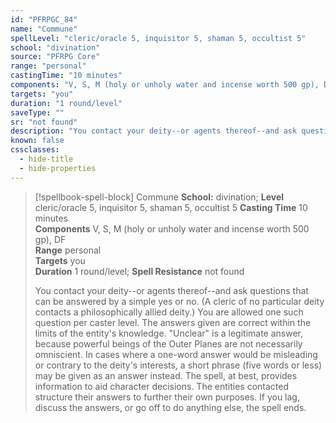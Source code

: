 ```yaml
---
id: "PFRPGC_84"
name: "Commune"
spellLevel: "cleric/oracle 5, inquisitor 5, shaman 5, occultist 5"
school: "divination"
source: "PFRPG Core"
range: "personal"
castingTime: "10 minutes"
components: "V, S, M (holy or unholy water and incense worth 500 gp), DF"
targets: "you"
duration: "1 round/level"
saveType: ""
sr: "not found"
description: "You contact your deity--or agents thereof--and ask questions that can be answered by a simple yes or no. (A cleric of no particular deity contacts a philosophically allied deity.) You are allowed one such question per caster level. The answers given are correct within the limits of the entity's knowledge. \"Unclear\" is a legitimate answer, because powerful beings of the Outer Planes are not necessarily omniscient. In cases where a one-word answer would be misleading or contrary to the deity's interests, a short phrase (five words or less) may be given as an answer instead.  The spell, at best, provides information to aid character decisions. The entities contacted structure their answers to further their own purposes. If you lag, discuss the answers, or go off to do anything else, the spell ends."
known: false
cssclasses:
  - hide-title
  - hide-properties
---
```


> [!spellbook-spell-block] Commune
> **School:** divination; **Level** cleric/oracle 5, inquisitor 5, shaman 5, occultist 5
> **Casting Time** 10 minutes  
> **Components** V, S, M (holy or unholy water and incense worth 500 gp), DF  
> **Range** personal  
> **Targets** you  
> **Duration** 1 round/level; **Spell Resistance** not found
> 
> You contact your deity--or agents thereof--and ask questions that can be answered by a simple yes or no. (A cleric of no particular deity contacts a philosophically allied deity.) You are allowed one such question per caster level. The answers given are correct within the limits of the entity's knowledge. "Unclear" is a legitimate answer, because powerful beings of the Outer Planes are not necessarily omniscient. In cases where a one-word answer would be misleading or contrary to the deity's interests, a short phrase (five words or less) may be given as an answer instead.  The spell, at best, provides information to aid character decisions. The entities contacted structure their answers to further their own purposes. If you lag, discuss the answers, or go off to do anything else, the spell ends.